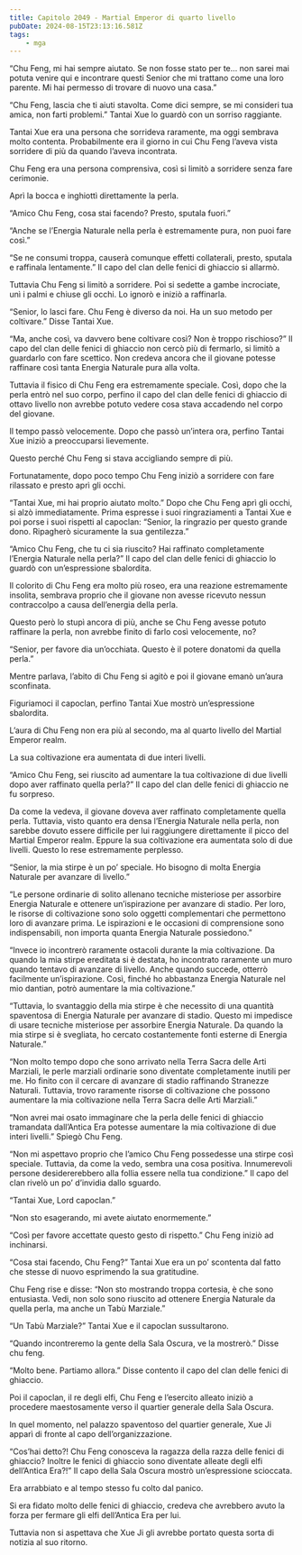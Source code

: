 ```yaml
---
title: Capitolo 2049 - Martial Emperor di quarto livello
pubDate: 2024-08-15T23:13:16.581Z
tags:
    - mga
---
```







“Chu Feng, mi hai sempre aiutato. Se non fosse stato per te… non sarei mai potuta venire qui e incontrare questi Senior che mi trattano come una loro parente. Mi hai permesso di trovare di nuovo una casa.”


“Chu Feng, lascia che ti aiuti stavolta. Come dici sempre, se mi consideri tua amica, non farti problemi.” Tantai Xue lo guardò con un sorriso raggiante.


Tantai Xue era una persona che sorrideva raramente, ma oggi sembrava molto contenta. Probabilmente era il giorno in cui Chu Feng l’aveva vista sorridere di più da quando l’aveva incontrata.


Chu Feng era una persona comprensiva, così si limitò a sorridere senza fare cerimonie.


Aprì la bocca e inghiottì direttamente la perla.

“Amico Chu Feng, cosa stai facendo? Presto, sputala fuori.”

“Anche se l’Energia Naturale nella perla è estremamente pura, non puoi fare così.”


“Se ne consumi troppa, causerà comunque effetti collaterali, presto, sputala e raffinala lentamente.” Il capo del clan delle fenici di ghiaccio si allarmò.


Tuttavia Chu Feng si limitò a sorridere. Poi si sedette a gambe incrociate, unì i palmi e chiuse gli occhi. Lo ignorò e iniziò a raffinarla.


“Senior, lo lasci fare. Chu Feng è diverso da noi. Ha un suo metodo per coltivare.” Disse Tantai Xue.


“Ma, anche così, va davvero bene coltivare così? Non è troppo rischioso?” Il capo del clan delle fenici di ghiaccio non cercò più di fermarlo, si limitò a guardarlo con fare scettico. Non credeva ancora che il giovane potesse raffinare così tanta Energia Naturale pura alla volta.


Tuttavia il fisico di Chu Feng era estremamente speciale. Così, dopo che la perla entrò nel suo corpo, perfino il capo del clan delle fenici di ghiaccio di ottavo livello non avrebbe potuto vedere cosa stava accadendo nel corpo del giovane.


Il tempo passò velocemente. Dopo che passò un’intera ora, perfino Tantai Xue iniziò a preoccuparsi lievemente.


Questo perché Chu Feng si stava accigliando sempre di più.


Fortunatamente, dopo poco tempo Chu Feng iniziò a sorridere con fare rilassato e presto aprì gli occhi.

“Tantai Xue, mi hai proprio aiutato molto.” Dopo che Chu Feng aprì gli occhi, si alzò immediatamente. Prima espresse i suoi ringraziamenti a Tantai Xue e poi porse i suoi rispetti al capoclan: “Senior, la ringrazio per questo grande dono. Ripagherò sicuramente la sua gentilezza.”


“Amico Chu Feng, che tu ci sia riuscito? Hai raffinato completamente l’Energia Naturale nella perla?” Il capo del clan delle fenici di ghiaccio lo guardò con un’espressione sbalordita.


Il colorito di Chu Feng era molto più roseo, era una reazione estremamente insolita, sembrava proprio che il giovane non avesse ricevuto nessun contraccolpo a causa dell’energia della perla.


Questo però lo stupì ancora di più, anche se Chu Feng avesse potuto raffinare la perla, non avrebbe finito di farlo così velocemente, no?


“Senior, per favore dia un’occhiata. Questo è il potere donatomi da quella perla.”


Mentre parlava, l’abito di Chu Feng si agitò e poi il giovane emanò un’aura sconfinata.


Figuriamoci il capoclan, perfino Tantai Xue mostrò un’espressione sbalordita.


L’aura di Chu Feng non era più al secondo, ma al quarto livello del Martial Emperor realm.


La sua coltivazione era aumentata di due interi livelli.


“Amico Chu Feng, sei riuscito ad aumentare la tua coltivazione di due livelli dopo aver raffinato quella perla?” Il capo del clan delle fenici di ghiaccio ne fu sorpreso.


Da come la vedeva, il giovane doveva aver raffinato completamente quella perla. Tuttavia, visto quanto era densa l’Energia Naturale nella perla, non sarebbe dovuto essere difficile per lui raggiungere direttamente il picco del Martial Emperor realm. Eppure la sua coltivazione era aumentata solo di due livelli. Questo lo rese estremamente perplesso.

“Senior, la mia stirpe è un po’ speciale. Ho bisogno di molta Energia Naturale per avanzare di livello.”

“Le persone ordinarie di solito allenano tecniche misteriose per assorbire Energia Naturale e ottenere un’ispirazione per avanzare di stadio. Per loro, le risorse di coltivazione sono solo oggetti complementari che permettono loro di avanzare prima. Le ispirazioni e le occasioni di comprensione sono indispensabili, non importa quanta Energia Naturale possiedono.”


“Invece io incontrerò raramente ostacoli durante la mia coltivazione. Da quando la mia stirpe ereditata si è destata, ho incontrato raramente un muro quando tentavo di avanzare di livello. Anche quando succede, otterrò facilmente un’ispirazione. Così, finché ho abbastanza Energia Naturale nel mio dantian, potrò aumentare la mia coltivazione.”

“Tuttavia, lo svantaggio della mia stirpe è che necessito di una quantità spaventosa di Energia Naturale per avanzare di stadio. Questo mi impedisce di usare tecniche misteriose per assorbire Energia Naturale. Da quando la mia stirpe si è svegliata, ho cercato costantemente fonti esterne di Energia Naturale.”

“Non molto tempo dopo che sono arrivato nella Terra Sacra delle Arti Marziali, le perle marziali ordinarie sono diventate completamente inutili per me. Ho finito con il cercare di avanzare di stadio raffinando Stranezze Naturali. Tuttavia, trovo raramente risorse di coltivazione che possono aumentare la mia coltivazione nella Terra Sacra delle Arti Marziali.”


“Non avrei mai osato immaginare che la perla delle fenici di ghiaccio tramandata dall’Antica Era potesse aumentare la mia coltivazione di due interi livelli.” Spiegò Chu Feng.

“Non mi aspettavo proprio che l’amico Chu Feng possedesse una stirpe così speciale. Tuttavia, da come la vedo, sembra una cosa positiva. Innumerevoli persone desidererebbero alla follia essere nella tua condizione.” Il capo del clan rivelò un po’ d’invidia dallo sguardo.

“Tantai Xue, Lord capoclan.”


“Non sto esagerando, mi avete aiutato enormemente.”

“Così per favore accettate questo gesto di rispetto.” Chu Feng iniziò ad inchinarsi.

“Cosa stai facendo, Chu Feng?” Tantai Xue era un po’ scontenta dal fatto che stesse di nuovo esprimendo la sua gratitudine.


Chu Feng rise e disse: “Non sto mostrando troppa cortesia, è che sono entusiasta. Vedi, non solo sono riuscito ad ottenere Energia Naturale da quella perla, ma anche un Tabù Marziale.”


“Un Tabù Marziale?” Tantai Xue e il capoclan sussultarono.

“Quando incontreremo la gente della Sala Oscura, ve la mostrerò.” Disse chu feng.


“Molto bene. Partiamo allora.” Disse contento il capo del clan delle fenici di ghiaccio.

Poi il capoclan, il re degli elfi, Chu Feng e l’esercito alleato iniziò a procedere maestosamente verso il quartier generale della Sala Oscura.


In quel momento, nel palazzo spaventoso del quartier generale, Xue Ji apparì di fronte al capo dell’organizzazione.

“Cos’hai detto?! Chu Feng conosceva la ragazza della razza delle fenici di ghiaccio? Inoltre le fenici di ghiaccio sono diventate alleate degli elfi dell’Antica Era?!” Il capo della Sala Oscura mostrò un’espressione scioccata.

Era arrabbiato e al tempo stesso fu colto dal panico.


Si era fidato molto delle fenici di ghiaccio, credeva che avrebbero avuto la forza per fermare gli elfi dell’Antica Era per lui.

Tuttavia non si aspettava che Xue Ji gli avrebbe portato questa sorta di notizia al suo ritorno.


